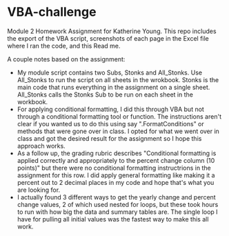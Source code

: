 # VBA-challenge
Module 2 Homework Assignment for Katherine Young.
This repo includes the export of the VBA script, screenshots of each page in the Excel file where I ran the code, and this Read me.

A couple notes based on the assignment:
- My module script contains two Subs, Stonks and All_Stonks. Use All_Stonks to run the script on all sheets in the wrokbook. Stonks is the main code that runs everything in the assignment on a single sheet. All_Stonks calls the Stonks Sub to be run on each sheet in the workbook.
- For applying conditional formatting, I did this through VBA but not through a conditional formatting tool or function. The instructions aren't clear if you wanted us to do this using say ".FormatConditions" or methods that were gone over in class. I opted for what we went over in class and got the desired result for the assignment so I hope this approach works.
- As a follow up, the grading rubric describes "Conditional formatting is applied correctly and appropriately to the percent change column (10 points)" but there were no conditional formatting instructrions in the assignment for this row. I did apply general formatting like making it a percent out to 2 decimal places in my code and hope that's what you are looking for.
-  I actually found 3 different ways to get the yearly change and percent change values, 2 of which used nested for loops, but these took hours to run with how big the data and summary tables are. The single loop I have for pulling all initial values was the fastest way to make this all work. 

